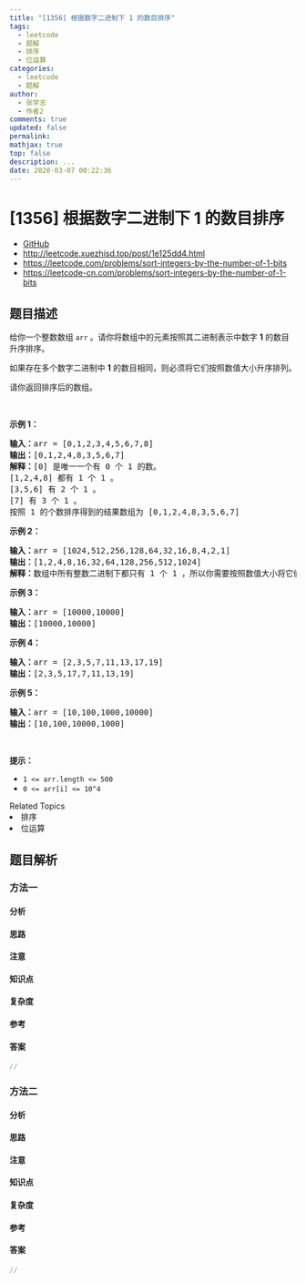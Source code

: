 ```yaml
---
title: "[1356] 根据数字二进制下 1 的数目排序"
tags:
  - leetcode
  - 题解
  - 排序
  - 位运算
categories:
  - leetcode
  - 题解
author:
  - 张学志
  - 作者2
comments: true
updated: false
permalink:
mathjax: true
top: false
description: ...
date: 2020-03-07 00:22:36
---
```



# [1356] 根据数字二进制下 1 的数目排序
* [GitHub](https://github.com/algoboy101/LeetCodeCrowdsource/tree/master/_posts/QA/%5B1356%5D%20%E6%A0%B9%E6%8D%AE%E6%95%B0%E5%AD%97%E4%BA%8C%E8%BF%9B%E5%88%B6%E4%B8%8B%201%20%E7%9A%84%E6%95%B0%E7%9B%AE%E6%8E%92%E5%BA%8F.md)
* http://leetcode.xuezhisd.top/post/1e125dd4.html
* https://leetcode.com/problems/sort-integers-by-the-number-of-1-bits
* https://leetcode-cn.com/problems/sort-integers-by-the-number-of-1-bits


## 题目描述

<p>给你一个整数数组&nbsp;<code>arr</code>&nbsp;。请你将数组中的元素按照其二进制表示中数字 <strong>1</strong> 的数目升序排序。</p>

<p>如果存在多个数字二进制中&nbsp;<strong>1</strong>&nbsp;的数目相同，则必须将它们按照数值大小升序排列。</p>

<p>请你返回排序后的数组。</p>

<p>&nbsp;</p>

<p><strong>示例 1：</strong></p>

<pre><strong>输入：</strong>arr = [0,1,2,3,4,5,6,7,8]
<strong>输出：</strong>[0,1,2,4,8,3,5,6,7]
<strong>解释：</strong>[0] 是唯一一个有 0 个 1 的数。
[1,2,4,8] 都有 1 个 1 。
[3,5,6] 有 2 个 1 。
[7] 有 3 个 1 。
按照 1 的个数排序得到的结果数组为 [0,1,2,4,8,3,5,6,7]
</pre>

<p><strong>示例 2：</strong></p>

<pre><strong>输入：</strong>arr = [1024,512,256,128,64,32,16,8,4,2,1]
<strong>输出：</strong>[1,2,4,8,16,32,64,128,256,512,1024]
<strong>解释：</strong>数组中所有整数二进制下都只有 1 个 1 ，所以你需要按照数值大小将它们排序。
</pre>

<p><strong>示例 3：</strong></p>

<pre><strong>输入：</strong>arr = [10000,10000]
<strong>输出：</strong>[10000,10000]
</pre>

<p><strong>示例 4：</strong></p>

<pre><strong>输入：</strong>arr = [2,3,5,7,11,13,17,19]
<strong>输出：</strong>[2,3,5,17,7,11,13,19]
</pre>

<p><strong>示例 5：</strong></p>

<pre><strong>输入：</strong>arr = [10,100,1000,10000]
<strong>输出：</strong>[10,100,10000,1000]
</pre>

<p>&nbsp;</p>

<p><strong>提示：</strong></p>

<ul>
	<li><code>1 &lt;= arr.length &lt;= 500</code></li>
	<li><code>0 &lt;= arr[i] &lt;= 10^4</code></li>
</ul>
<div><div>Related Topics</div><div><li>排序</li><li>位运算</li></div></div>


## 题目解析


### 方法一

#### 分析

#### 思路

#### 注意

#### 知识点

#### 复杂度

#### 参考

#### 答案

```cpp
//
```


### 方法二

#### 分析

#### 思路

#### 注意

#### 知识点

#### 复杂度

#### 参考

#### 答案

```cpp
//
```


